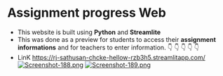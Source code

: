 # Assignment progress Web
- This website is built using **Python** and **Streamlite**
- This was done as a preview for students to access their **assignment informations** and for teachers to enter information.
:point_down:	:point_down:	:point_down:	:point_down:	:point_down:	
- LinK https://rj-sathusan-chcke-hellow-rzb3h5.streamlitapp.com/
[![Screenshot-188.png](https://i.postimg.cc/zfM6JXk1/Screenshot-188.png)](https://postimg.cc/7C3m94cB)
[![Screenshot-189.png](https://i.postimg.cc/MHJLQP4P/Screenshot-189.png)](https://postimg.cc/3499MB3m)
